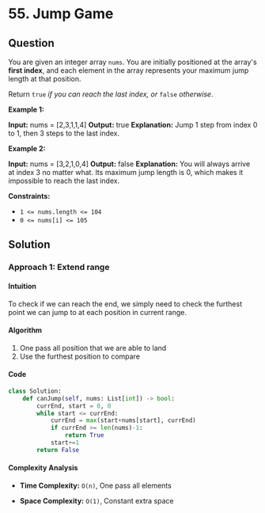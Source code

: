 
# 55. Jump Game

## Question

You are given an integer array  `nums`. You are initially positioned at the array's  **first index**, and each element in the array represents your maximum jump length at that position.

Return  `true` _if you can reach the last index, or_ `false` _otherwise_.

**Example 1:**

**Input:** nums = [2,3,1,1,4]
**Output:** true
**Explanation:** Jump 1 step from index 0 to 1, then 3 steps to the last index.

**Example 2:**

**Input:** nums = [3,2,1,0,4]
**Output:** false
**Explanation:** You will always arrive at index 3 no matter what. Its maximum jump length is 0, which makes it impossible to reach the last index.

**Constraints:**

- `1 <= nums.length <= 104`
- `0 <= nums[i] <= 105`

## Solution

### Approach 1: Extend range

#### Intuition

To check if we can reach the end, we simply need to check the furthest point we can jump to at each position in current range.

#### Algorithm

1. One pass all position that we are able to land
2. Use the furthest position to compare

#### Code

```python
class Solution:
    def canJump(self, nums: List[int]) -> bool:
        currEnd, start = 0, 0
        while start <= currEnd:
            currEnd = max(start+nums[start], currEnd)
            if currEnd >= len(nums)-1:
                return True
            start+=1
        return False
```

#### Complexity Analysis

- **Time Complexity:**  `O(n)`,  One pass all elements

- **Space Complexity:**  `O(1)`, Constant extra space
